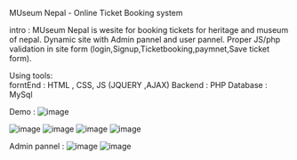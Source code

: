 MUseum Nepal  - Online Ticket Booking system 

intro : MUseum Nepal is  wesite for booking tickets for heritage and museum  of nepal.
        Dynamic site with Admin pannel and user pannel. Proper JS/php validation in site form (login,Signup,Ticketbooking,paymnet,Save ticket form).
        

Using tools:  
       forntEnd : HTML , CSS, JS (JQUERY ,AJAX)
       Backend  : PHP
       Database : MySql

  Demo :
 ![image](https://user-images.githubusercontent.com/69428947/184123254-10230d50-88f6-4bba-b44a-066700a300ac.png)
 
![image](https://user-images.githubusercontent.com/69428947/184123359-5072e5ca-9f83-43a2-8c36-58542a02852a.png)
![image](https://user-images.githubusercontent.com/69428947/184123453-61bcf53e-917a-480a-9463-28cbf558d441.png)
![image](https://user-images.githubusercontent.com/69428947/184123601-9ceeb732-bf5f-42d4-9a69-84c2a1d8e611.png)
![image](https://user-images.githubusercontent.com/69428947/184123715-3d805b55-864a-407e-aef6-576b28bf86f8.png)

Admin pannel :
![image](https://user-images.githubusercontent.com/69428947/184124064-8d7eeacc-f49f-4a5d-bd33-11931bc2a4d1.png)
![image](https://user-images.githubusercontent.com/69428947/184124163-6110fb05-d6eb-4d8f-aa73-485872cb3a08.png)

